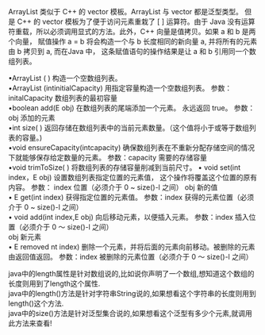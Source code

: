 ArrayList 类似于 C++ 的 vector 模板。ArrayList 与 vector 都是泛型类型。 但 是 C++ 的 vector 模板为了便于访问元素重栽了 [ ] 运算符。由于 Java 没有运算符重载，所以必须调用显式的方法。此外，C++ 向量是值拷贝。如果 a 和 b 是两个向量， 賦值操作 a = b 将会构造一个与 b 长度相同的新向量 a, 并将所有的元素由 b 拷贝到 a, 而在Java 中， 这条赋值语句的操作结果是让 a 和 b 引用同一个数组列表。

•ArrayList<E> ( )
构造一个空数组列表。 <br>•ArrayList<E> (intinitialCapacity)
用指定容量构造一个空数组列表。
参数：initalCapacity 数组列表的最初容量<br>
•boolean add(E obj)
在数组列表的尾端添加一个元素。 永远返回 true。
参数：obj 添加的元素<br>
•int size( )
返回存储在数组列表中的当前元素数量。（这个值将小于或等于数组列表的容量。)<br> •void ensureCapacity(intcapacity)
确保数组列表在不重新分配存储空间的情况下就能够保存给定数量的元素。
参数：capacity 需要的存储容量<br>
•void trimToSize( )
将数组列表的存储容量削减到当前尺寸。
 • void set(int index，E obj)
设置数组列表指定位置的元素值， 这个操作将覆盖这个位置的原有内容。
参数： index 位置（必须介于 0 ~ size()-l 之间）
obj 新的值<br>
• E get(int index)
获得指定位置的元素值。
参数：index 获得的元素位置（必须介于 0 ~ size()-l 之间）<br> • void add(int index,E obj)
向后移动元素，以便插入元素。
参数：index 插入位置（必须介于 0 〜 size()-l 之间）<br>
obj 新元素<br>
• E removed nt index)
删除一个元素，并将后面的元素向前移动。被删除的元素由返回值返回。
参数：index 被删除的元素位置（必须介于 0 〜 size()-l 之间）<br>

java中的length属性是针对数组说的,比如说你声明了一个数组,想知道这个数组的长度则用到了length这个属性.<br>
java中的length()方法是针对字符串String说的,如果想看这个字符串的长度则用到length()这个方法.<br>
java中的size()方法是针对泛型集合说的,如果想看这个泛型有多少个元素,就调用此方法来查看!<br>
